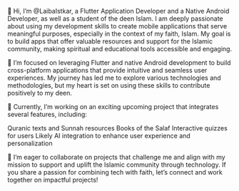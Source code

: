 👋 Hi, I’m @LaibaIstkar, a Flutter Application Developer and a Native Android Developer, as well as a student of the deen Islam. I am deeply passionate about using my development skills to create mobile applications that serve meaningful purposes, especially in the context of my faith, Islam. My goal is to build apps that offer valuable resources and support for the Islamic community, making spiritual and educational tools accessible and engaging.

👀 I’m focused on leveraging Flutter and native Android development to build cross-platform applications that provide intuitive and seamless user experiences. My journey has led me to explore various technologies and methodologies, but my heart is set on using these skills to contribute positively to my deen.

🌱 Currently, I’m working on an exciting upcoming project that integrates several features, including:

Quranic texts and Sunnah resources
Books of the Salaf
Interactive quizzes for users
Likely AI integration to enhance user experience and personalization

💞️ I’m eager to collaborate on projects that challenge me and align with my mission to support and uplift the Islamic community through technology. If you share a passion for combining tech with faith, let’s connect and work together on impactful projects!

